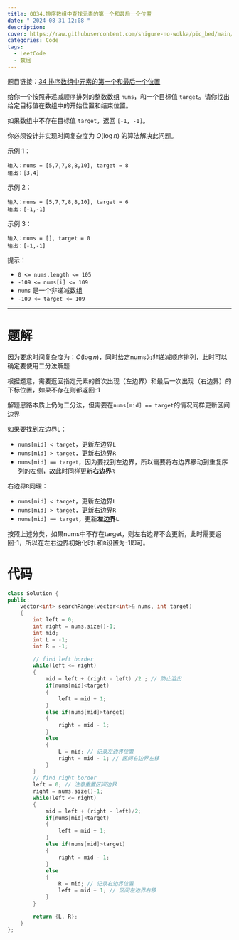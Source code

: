 ```yaml
---
title: 0034.排序数组中查找元素的第一个和最后一个位置
date: " 2024-08-31 12:08 "
description: 
cover: https://raw.githubusercontent.com/shigure-no-wokka/pic_bed/main/imgs/family_code.jpg
categories: Code
tags:
  - LeetCode
  - 数组
---
```


题目链接：[34 排序数组中元素的第一个和最后一个位置](https://leetcode.cn/problems/find-first-and-last-position-of-element-in-sorted-array/)

给你一个按照非递减顺序排列的整数数组 `nums`，和一个目标值 `target`。请你找出给定目标值在数组中的开始位置和结束位置。

如果数组中不存在目标值 `target`，返回 `[-1, -1]`。

你必须设计并实现时间复杂度为 $O(\log n)$ 的算法解决此问题。

示例 1：
```
输入：nums = [5,7,7,8,8,10], target = 8
输出：[3,4]
```

示例 2：
```
输入：nums = [5,7,7,8,8,10], target = 6
输出：[-1,-1]
```

示例 3：
```
输入：nums = [], target = 0
输出：[-1,-1]
 ```

提示：
- `0 <= nums.length <= 105`
- `-109 <= nums[i] <= 109`
- `nums` 是一个非递减数组
- `-109 <= target <= 109`

<!--more-->

---

# 题解

因为要求时间复杂度为：$O(\log n)$，同时给定nums为非递减顺序排列，此时可以确定要使用二分法解题

根据题意，需要返回指定元素的首次出现（左边界）和最后一次出现（右边界）的下标位置，如果不存在则都返回-1

解题思路本质上仍为二分法，但需要在`nums[mid] == target`的情况同样更新区间边界

如果要找到左边界`L`：
- `nums[mid] < target`，更新左边界`L`
- `nums[mid] > target`，更新右边界`R`
- `nums[mid] == target`，因为要找到左边界，所以需要将右边界移动到重复序列的左侧，故此时同样更新**右边界**`R`

右边界`R`同理：
- `nums[mid] < target`，更新左边界`L`
- `nums[mid] > target`，更新右边界`R`
- `nums[mid] == target`，更新**左边界**`L`

按照上述分类，如果nums中不存在target，则左右边界不会更新，此时需要返回-1，所以在左右边界初始化时`L`和`R`设置为-1即可。


# 代码

```cpp
class Solution {
public:
    vector<int> searchRange(vector<int>& nums, int target)
    {
        int left = 0;
        int right = nums.size()-1;
        int mid;
        int L = -1;
        int R = -1;

        // find left border
        while(left <= right)
        {
            mid = left + (right - left) /2 ; // 防止溢出
            if(nums[mid]<target)
            {
                left = mid + 1;
            }
            else if(nums[mid]>target)
            {
                right = mid - 1;
            }
            else
            {
                L = mid; // 记录左边界位置
                right = mid - 1; // 区间右边界左移
            }
        }
        // find right border
        left = 0; // 注意重置区间边界
        right = nums.size()-1;
        while(left <= right)
        {
            mid = left + (right - left)/2;
            if(nums[mid]<target)
            {
                left = mid + 1;
            }
            else if(nums[mid]>target)
            {
                right = mid - 1;
            }
            else
            {
                R = mid; // 记录右边界位置
                left = mid + 1; // 区间左边界右移
            }
        }

        return {L, R};
    }
};
```
